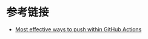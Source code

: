 # 参考链接

- [Most effective ways to push within GitHub Actions](https://joht.github.io/johtizen/build/2022/01/20/github-actions-push-into-repository.html)
